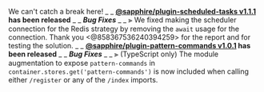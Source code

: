 We can't catch a break here!
_ _
**[@sapphire/plugin-scheduled-tasks v1.1.1](https://github.com/sapphiredev/plugins/compare/@sapphire/plugin-scheduled-tasks@1.1.0...@sapphire/plugin-scheduled-tasks@1.1.1) has been released**
_ _
_**Bug Fixes**_
_ _
⫸ We fixed making the scheduler connection for the Redis strategy by removing the `await` usage for the connection. Thank you <@858367536240394259> for the report and for testing the solution.
_ _
**[@sapphire/plugin-pattern-commands v1.0.1](https://github.com/sapphiredev/plugins/compare/@sapphire/plugin-pattern-commands@1.0.0...@sapphire/plugin-pattern-commands@1.0.1) has been released**
_ _
_**Bug Fixes**_
_ _
⫸ (TypeScript only) The module augmentation to expose `pattern-commands` in `container.stores.get('pattern-commands')` is now included when calling either `/register` or any of the `/index` imports.
